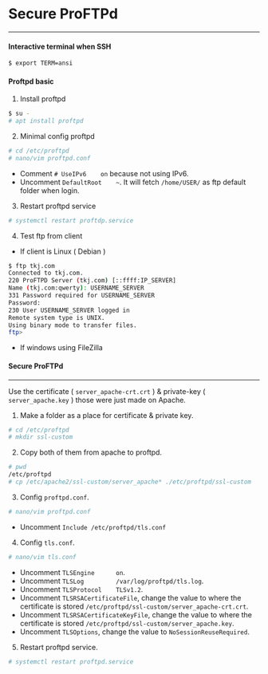 # Secure ProFTPd
---

#### Interactive terminal when SSH
```bash
$ export TERM=ansi
```

#### Proftpd basic
1. Install proftpd
```bash
$ su -
# apt install proftpd
```

2. Minimal config proftpd
```bash
# cd /etc/proftpd
# nano/vim proftpd.conf
```
- Comment `# UseIPv6	on` because not using IPv6.
- Uncomment `DefaultRoot	~`. It will fetch `/home/USER/` as ftp default folder when login.

3. Restart proftpd service
```bash
# systemctl restart proftdp.service
```

4. Test ftp from client
- If client is Linux ( Debian )
```bash
$ ftp tkj.com
Connected to tkj.com.
220 ProFTPD Server (tkj.com) [::ffff:IP_SERVER]
Name (tkj.com:qwerty): USERNAME_SERVER
331 Password required for USERNAME_SERVER
Password: 
230 User USERNAME_SERVER logged in
Remote system type is UNIX.
Using binary mode to transfer files.
ftp> 
```

- If windows using FileZilla

#### Secure ProFTPd
---

Use the certificate ( `server_apache-crt.crt` ) & private-key ( `server_apache.key` ) those were just made on Apache.

1. Make a folder as a place for certificate & private key.
```bash
# cd /etc/proftpd
# mkdir ssl-custom
```

2. Copy both of them from apache to proftpd.
```bash
# pwd
/etc/proftpd
# cp /etc/apache2/ssl-custom/server_apache* ./etc/proftpd/ssl-custom
```

3. Config `proftpd.conf`.
```bash
# nano/vim proftpd.conf
```
- Uncomment `Include /etc/proftpd/tls.conf`

4. Config `tls.conf`.
```bash
# nano/vim tls.conf
```
- Uncomment `TLSEngine		on`.
- Uncomment `TLSLog			/var/log/proftpd/tls.log`.
- Uncomment `TLSProtocol	TLSv1.2`.
- Uncomment `TLSRSACertificateFile`, change the value to where the certificate is stored `/etc/proftpd/ssl-custom/server_apache-crt.crt`.
- Uncomment `TLSRSACertificateKeyFile`, change the value to where the certificate is stored `/etc/proftpd/ssl-custom/server_apache.key`.
- Uncomment `TLSOptions`, change the value to `NoSessionReuseRequired`.

5. Restart proftpd service.
```bash
# systemctl restart proftpd.service
```